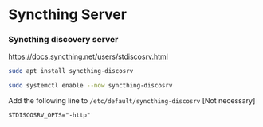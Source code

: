 # Syncthing Server


### Syncthing discovery server
https://docs.syncthing.net/users/stdiscosrv.html

```sh
sudo apt install syncthing-discosrv
```

```sh
sudo systemctl enable --now syncthing-discosrv
```

Add the following line to  `/etc/default/syncthing-discosrv` [Not necessary]
```
STDISCOSRV_OPTS="-http"
```




